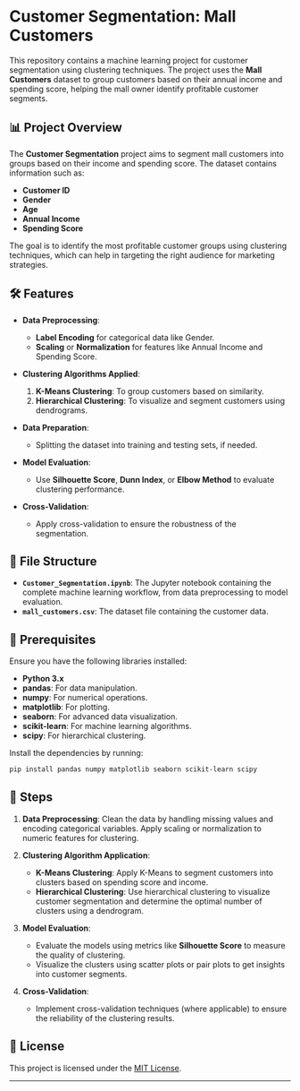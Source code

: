 # Customer Segmentation: Mall Customers

This repository contains a machine learning project for customer segmentation using clustering techniques. The project uses the **Mall Customers** dataset to group customers based on their annual income and spending score, helping the mall owner identify profitable customer segments.

## 📊 Project Overview

The **Customer Segmentation** project aims to segment mall customers into groups based on their income and spending score. The dataset contains information such as:

- **Customer ID**
- **Gender**
- **Age**
- **Annual Income**
- **Spending Score**

The goal is to identify the most profitable customer groups using clustering techniques, which can help in targeting the right audience for marketing strategies.

## 🛠 Features

- **Data Preprocessing**: 
   - **Label Encoding** for categorical data like Gender.
   - **Scaling** or **Normalization** for features like Annual Income and Spending Score.
   
- **Clustering Algorithms Applied**:
   1. **K-Means Clustering**: To group customers based on similarity.
   2. **Hierarchical Clustering**: To visualize and segment customers using dendrograms.
   
- **Data Preparation**: 
   - Splitting the dataset into training and testing sets, if needed.
   
- **Model Evaluation**:
   - Use **Silhouette Score**, **Dunn Index**, or **Elbow Method** to evaluate clustering performance.

- **Cross-Validation**: 
   - Apply cross-validation to ensure the robustness of the segmentation.

## 📁 File Structure

- **`Customer_Segmentation.ipynb`**: The Jupyter notebook containing the complete machine learning workflow, from data preprocessing to model evaluation.
- **`mall_customers.csv`**: The dataset file containing the customer data.

## 🛑 Prerequisites

Ensure you have the following libraries installed:

- **Python 3.x**
- **pandas**: For data manipulation.
- **numpy**: For numerical operations.
- **matplotlib**: For plotting.
- **seaborn**: For advanced data visualization.
- **scikit-learn**: For machine learning algorithms.
- **scipy**: For hierarchical clustering.

Install the dependencies by running:
```bash
pip install pandas numpy matplotlib seaborn scikit-learn scipy
```

## 🚀 Steps

1. **Data Preprocessing**: Clean the data by handling missing values and encoding categorical variables. Apply scaling or normalization to numeric features for clustering.

2. **Clustering Algorithm Application**:
   - **K-Means Clustering**: Apply K-Means to segment customers into clusters based on spending score and income.
   - **Hierarchical Clustering**: Use hierarchical clustering to visualize customer segmentation and determine the optimal number of clusters using a dendrogram.

3. **Model Evaluation**: 
   - Evaluate the models using metrics like **Silhouette Score** to measure the quality of clustering.
   - Visualize the clusters using scatter plots or pair plots to get insights into customer segments.

4. **Cross-Validation**: 
   - Implement cross-validation techniques (where applicable) to ensure the reliability of the clustering results.

## 📜 License

This project is licensed under the [MIT License](LICENSE).

---
